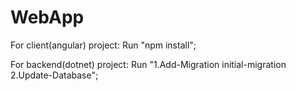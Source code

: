 # WebApp

For client(angular) project: Run "npm install";

For backend(dotnet) project: Run "1.Add-Migration initial-migration  2.Update-Database";
